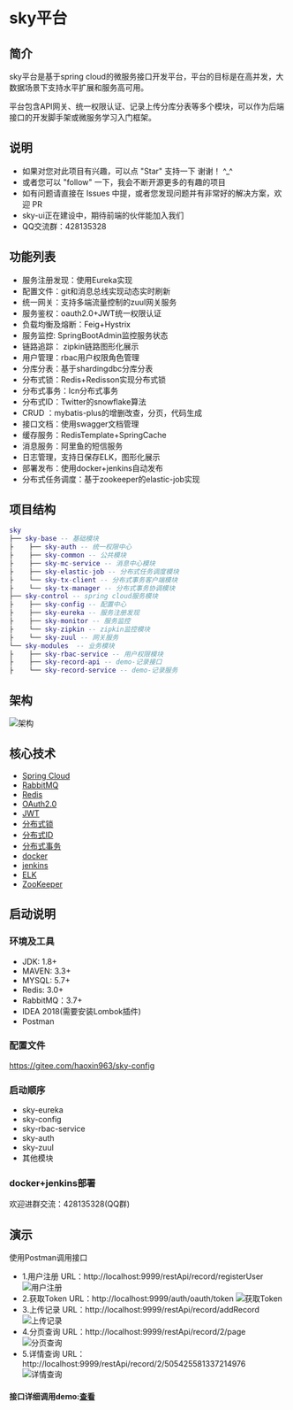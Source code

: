 # sky平台
## 简介
sky平台是基于spring cloud的微服务接口开发平台，平台的目标是在高并发，大数据场景下支持水平扩展和服务高可用。

平台包含API网关、统一权限认证、记录上传分库分表等多个模块，可以作为后端接口的开发脚手架或微服务学习入门框架。

## 说明
- 如果对您对此项目有兴趣，可以点 "Star" 支持一下 谢谢！ ^_^
- 或者您可以 "follow" 一下，我会不断开源更多的有趣的项目
- 如有问题请直接在 Issues 中提，或者您发现问题并有非常好的解决方案，欢迎 PR
- sky-ui正在建设中，期待前端的伙伴能加入我们
- QQ交流群：428135328

## 功能列表
- 服务注册发现：使用Eureka实现
- 配置文件：git和消息总线实现动态实时刷新
- 统一网关：支持多端流量控制的zuul网关服务
- 服务鉴权：oauth2.0+JWT统一权限认证
- 负载均衡及熔断：Feig+Hystrix
- 服务监控: SpringBootAdmin监控服务状态
- 链路追踪： zipkin链路图形化展示
- 用户管理：rbac用户权限角色管理
- 分库分表：基于shardingdbc分库分表
- 分布式锁：Redis+Redisson实现分布式锁
- 分布式事务：lcn分布式事务
- 分布式ID：Twitter的snowflake算法
- CRUD ：mybatis-plus的增删改查，分页，代码生成
- 接口文档：使用swagger文档管理
- 缓存服务：RedisTemplate+SpringCache
- 消息服务：阿里鱼的短信服务
- 日志管理，支持日保存ELK，图形化展示
- 部署发布：使用docker+jenkins自动发布
- 分布式任务调度：基于zookeeper的elastic-job实现
## 项目结构
``` lua
sky
├── sky-base -- 基础模块
├    ├── sky-auth -- 统一权限中心
├    ├── sky-common -- 公共模块
├    ├── sky-mc-service -- 消息中心模块
├    ├── sky-elastic-job -- 分布式任务调度模块
├    └── sky-tx-client -- 分布式事务客户端模块
├    └── sky-tx-manager -- 分布式事务协调模块
├── sky-control -- spring cloud服务模块
├    ├── sky-config -- 配置中心
├    ├── sky-eureka -- 服务注册发现
├    ├── sky-monitor -- 服务监控
├    └── sky-zipkin -- zipkin监控模块
├    └── sky-zuul -- 网关服务
└── sky-modules  -- 业务模块 
├    ├── sky-rbac-service -- 用户权限模块
├    ├── sky-record-api -- demo-记录接口
├    └── sky-record-service -- demo-记录服务
```
## 架构 
![架构](https://images.gitee.com/uploads/images/2018/1104/203305_15a39046_1207662.png "技术架构 (32).png")
## 核心技术
- [Spring Cloud](https://blog.csdn.net/haoxin963/article/details/82217548) 
- [RabbitMQ](https://blog.csdn.net/haoxin963/article/details/83351979) 
- [Redis](https://blog.csdn.net/haoxin963/article/details/83141487)
- [OAuth2.0](https://blog.csdn.net/haoxin963/article/details/82859487)
- [JWT](https://blog.csdn.net/haoxin963/article/details/82860284)
- [分布式锁](https://blog.csdn.net/haoxin963/article/details/83098510)
- [分布式ID](https://blog.csdn.net/haoxin963/article/details/83098885)
- [分布式事务](https://blog.csdn.net/haoxin963/article/details/81777348)
- [docker](https://blog.csdn.net/haoxin963/article/details/81906667)
- [jenkins](https://blog.csdn.net/haoxin963/article/details/81870545)
- [ELK](https://blog.csdn.net/haoxin963/article/details/81506817)
- [ZooKeeper ](https://blog.csdn.net/haoxin963/article/category/8239099)
## 启动说明
### 环境及工具
- JDK: 1.8+
- MAVEN: 3.3+
- MYSQL: 5.7+
- Redis: 3.0+
- RabbitMQ：3.7+
- IDEA 2018(需要安装Lombok插件)
- Postman
### 配置文件
https://gitee.com/haoxin963/sky-config
### 启动顺序
- sky-eureka
- sky-config
- sky-rbac-service
- sky-auth
- sky-zuul
- 其他模块
### docker+jenkins部署
欢迎进群交流：428135328(QQ群)
## 演示
使用Postman调用接口
- 1.用户注册
URL：http://localhost:9999/restApi/record/registerUser
![用户注册](https://images.gitee.com/uploads/images/2018/1030/135018_21174675_1207662.png "TIM截图20181030113252.png")
- 2.获取Token
URL：http://localhost:9999/auth/oauth/token
![获取Token](https://images.gitee.com/uploads/images/2018/1030/135056_5b1387f9_1207662.png "TIM截图20181030131228.png")
- 3.上传记录
URL：http://localhost:9999/restApi/record/addRecord
![上传记录](https://images.gitee.com/uploads/images/2018/1030/135113_6abca477_1207662.png "TIM截图20181030131409.png")
- 4.分页查询
URL：http://localhost:9999/restApi/record/2/page
![分页查询](https://images.gitee.com/uploads/images/2018/1030/135138_087dfcb6_1207662.png "TIM截图20181030134322.png")
- 5.详情查询
URL：http://localhost:9999/restApi/record/2/505425581337214976
![详情查询](https://images.gitee.com/uploads/images/2018/1030/135155_a1dae00c_1207662.png "TIM截图20181030134119.png")
#### 接口详细调用demo:[查看](https://blog.csdn.net/haoxin963/article/details/83512953)






